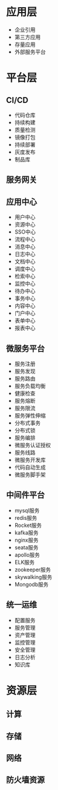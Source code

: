 # 应用层
- 企业引用
- 第三方应用
- 存量应用
- 外部服务平台

# 平台层
## CI/CD
- 代码仓库
- 持续构建
- 质量检测
- 镜像打包
- 持续部署
- 灰度发布
- 制品库
## 服务网关
## 应用中心
- 用户中心
- 资源中心
- SSO中心
- 流程中心
- 消息中心
- 日志中心
- 文档中心
- 调度中心
- 检索中心
- 监控中心
- 待办中心
- 事务中心
- 内容中心
- 门户中心
- 表单中心
- 报表中心

## 微服务平台
- 服务注册
- 服务发现
- 服务路由
- 服务负载均衡
- 健康检查
- 服务熔断
- 服务限流
- 服务弹性伸缩
- 分布式事务
- 分布式锁
- 服务编排
- 微服务认证授权
- 服务线路
- 微服务开发库
- 代码自动生成
- 微服务脚手架

## 中间件平台
- mysql服务
- redis服务
- Rocket服务
- kafka服务
- nginx服务
- seata服务
- apollo服务
- ELK服务
- zookeeper服务
- skywalking服务
- Mongodb服务

## 统一运维
- 配置服务
- 服务管理
- 资产管理
- 监控管理
- 安全管理
- 日志分析
- 知识库

# 资源层
## 计算

## 存储

## 网络

## 防火墙资源
